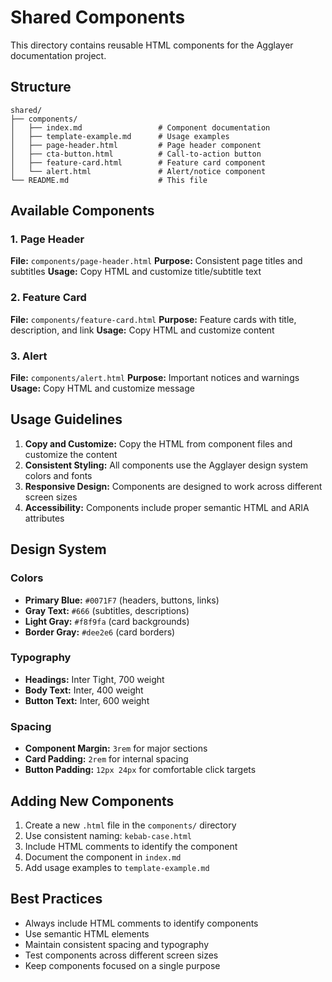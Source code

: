 # Shared Components

This directory contains reusable HTML components for the Agglayer documentation project.

## Structure

```
shared/
├── components/
│   ├── index.md                 # Component documentation
│   ├── template-example.md      # Usage examples
│   ├── page-header.html         # Page header component
│   ├── cta-button.html          # Call-to-action button
│   ├── feature-card.html        # Feature card component
│   └── alert.html               # Alert/notice component
└── README.md                    # This file
```

## Available Components

### 1. Page Header
**File:** `components/page-header.html`
**Purpose:** Consistent page titles and subtitles
**Usage:** Copy HTML and customize title/subtitle text

### 2. Feature Card
**File:** `components/feature-card.html`
**Purpose:** Feature cards with title, description, and link
**Usage:** Copy HTML and customize content

### 3. Alert
**File:** `components/alert.html`
**Purpose:** Important notices and warnings
**Usage:** Copy HTML and customize message

## Usage Guidelines

1. **Copy and Customize:** Copy the HTML from component files and customize the content
2. **Consistent Styling:** All components use the Agglayer design system colors and fonts
3. **Responsive Design:** Components are designed to work across different screen sizes
4. **Accessibility:** Components include proper semantic HTML and ARIA attributes

## Design System

### Colors
- **Primary Blue:** `#0071F7` (headers, buttons, links)
- **Gray Text:** `#666` (subtitles, descriptions)
- **Light Gray:** `#f8f9fa` (card backgrounds)
- **Border Gray:** `#dee2e6` (card borders)

### Typography
- **Headings:** Inter Tight, 700 weight
- **Body Text:** Inter, 400 weight
- **Button Text:** Inter, 600 weight

### Spacing
- **Component Margin:** `3rem` for major sections
- **Card Padding:** `2rem` for internal spacing
- **Button Padding:** `12px 24px` for comfortable click targets

## Adding New Components

1. Create a new `.html` file in the `components/` directory
2. Use consistent naming: `kebab-case.html`
3. Include HTML comments to identify the component
4. Document the component in `index.md`
5. Add usage examples to `template-example.md`

## Best Practices

- Always include HTML comments to identify components
- Use semantic HTML elements
- Maintain consistent spacing and typography
- Test components across different screen sizes
- Keep components focused on a single purpose
